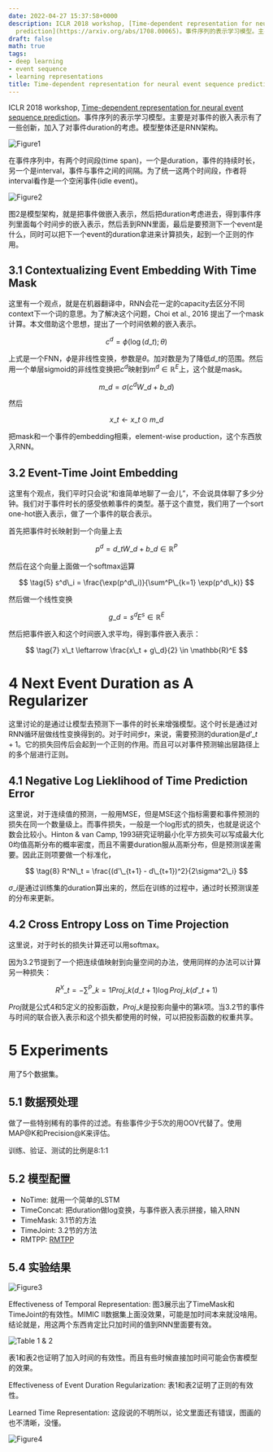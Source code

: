 ```yaml
---
date: 2022-04-27 15:37:58+0000
description: ICLR 2018 workshop, [Time-dependent representation for neural event sequence
  prediction](https://arxiv.org/abs/1708.00065)。事件序列的表示学习模型。主要是对事件的嵌入表示有了一些创新，加入了对事件duration的考虑。模型整体还是RNN架构。
draft: false
math: true
tags:
- deep learning
- event sequence
- learning representations
title: Time-dependent representation for neural event sequence prediction
---
```


ICLR 2018 workshop, [Time-dependent representation for neural event sequence prediction](https://arxiv.org/abs/1708.00065)。事件序列的表示学习模型。主要是对事件的嵌入表示有了一些创新，加入了对事件duration的考虑。模型整体还是RNN架构。

<!--more-->

![Figure1](/images/time-dependent-representation-for-neural-event-sequence-prediction/Fig1.jpg)

在事件序列中，有两个时间段(time span)，一个是duration，事件的持续时长，另一个是interval，事件与事件之间的间隔。为了统一这两个时间段，作者将interval看作是一个空闲事件(idle event)。

![Figure2](/images/time-dependent-representation-for-neural-event-sequence-prediction/Fig2.jpg)

图2是模型架构，就是把事件做嵌入表示，然后把duration考虑进去，得到事件序列里面每个时间步的嵌入表示，然后丢到RNN里面，最后是要预测下一个event是什么，同时可以把下一个event的duration拿进来计算损失，起到一个正则的作用。

## 3.1 Contextualizing Event Embedding With Time Mask

这里有一个观点，就是在机器翻译中，RNN会花一定的capacity去区分不同context下一个词的意思。为了解决这个问题，Choi et al., 2016 提出了一个mask计算。本文借助这个思想，提出了一个时间依赖的嵌入表示。

$$
\tag{1} c^d = \phi (\log(d\_t);\theta)
$$

上式是一个FNN，$\phi$是非线性变换，参数是$\theta$。加对数是为了降低$d\_t$的范围。然后用一个单层sigmoid的非线性变换把$c^d$映射到$m^d \in \mathbb{R}^E$上，这个就是mask。

$$
\tag{2} m\_d = \sigma(c^d W\_d + b\_d)
$$

然后

$$
\tag{3} x\_t \leftarrow x\_t \odot m\_d
$$

把mask和一个事件的embedding相乘，element-wise production，这个东西放入RNN。

## 3.2 Event-Time Joint Embedding

这里有个观点，我们平时只会说“和谁简单地聊了一会儿”，不会说具体聊了多少分钟。我们对于事件时长的感受依赖事件的类型。基于这个直觉，我们用了一个sort one-hot嵌入表示，做了一个事件的联合表示。

首先把事件时长映射到一个向量上去

$$
\tag{4} p^d = d\_t W\_d + b\_d \in \mathbb{R}^P
$$

然后在这个向量上面做一个softmax运算

$$
\tag{5} s^d\_i = \frac{\exp(p^d\_i)}{\sum^P\_{k=1} \exp(p^d\_k)}
$$

然后做一个线性变换

$$
\tag{6} g\_d = s^d E^s \in \mathbb{R}^E
$$

然后把事件嵌入和这个时间嵌入求平均，得到事件嵌入表示：

$$
\tag{7} x\_t \leftarrow \frac{x\_t + g\_d}{2} \in \mathbb{R}^E
$$


# 4 Next Event Duration as A Regularizer

这里讨论的是通过让模型去预测下一事件的时长来增强模型。这个时长是通过对RNN循环层做线性变换得到的。对于时间步$t$，来说，需要预测的duration是$d’\_{t+1}$。它的损失回传后会起到一个正则的作用。而且可以对事件预测输出层路径上的多个层进行正则。

## 4.1 Negative Log Lieklihood of Time Prediction Error

这里说，对于连续值的预测，一般用MSE，但是MSE这个指标需要和事件预测的损失在同一个数量级上。而事件损失，一般是一个log形式的损失，也就是说这个数会比较小。Hinton & van Camp, 1993研究证明最小化平方损失可以写成最大化0均值高斯分布的概率密度，而且不需要duration服从高斯分布，但是预测误差需要。因此正则项要做一个标准化，

$$
\tag{8} R^N\_t = \frac{(d'\_{t+1} - d\_{t+1})^2}{2\sigma^2\_i}
$$

$\sigma\_i$是通过训练集的duration算出来的，然后在训练的过程中，通过时长预测误差的分布来更新。

## 4.2 Cross Entropy Loss on Time Projection

这里说，对于时长的损失计算还可以用softmax。

因为3.2节提到了一个把连续值映射到向量空间的办法，使用同样的办法可以计算另一种损失：

$$
\tag{9} R^X\_t = - \sum^P\_{k=1} Proj\_k (d\_{t+1}) \log{Proj\_k (d'\_{t+1})}
$$

$Proj$就是公式4和5定义的投影函数，$Proj\_k$是投影向量中的第$k$项。当3.2节的事件与时间的联合嵌入表示和这个损失都使用的时候，可以把投影函数的权重共享。

# 5 Experiments

用了5个数据集。

## 5.1 数据预处理

做了一些特别稀有的事件的过滤。有些事件少于5次的用OOV代替了。使用MAP@K和Precision@K来评估。

训练、验证、测试的比例是8:1:1

## 5.2 模型配置

* NoTime: 就用一个简单的LSTM
* TimeConcat: 把duration做log变换，与事件嵌入表示拼接，输入RNN
* TimeMask: 3.1节的方法
* TimeJoint: 3.2节的方法
* RMTPP: [RMTPP](https://www.kdd.org/kdd2016/papers/files/rpp1081-duA.pdf)

## 5.4 实验结果

![Figure3](/images/time-dependent-representation-for-neural-event-sequence-prediction/Fig3.jpg)

Effectiveness of Temporal Representation: 图3展示出了TimeMask和TimeJoint的有效性。MIMIC II数据集上面没效果，可能是加时间本来就没啥用。结论就是，用这两个东西肯定比只加时间的值到RNN里面要有效。

![Table 1 & 2](/images/time-dependent-representation-for-neural-event-sequence-prediction/Table1_2.jpg)

表1和表2也证明了加入时间的有效性。而且有些时候直接加时间可能会伤害模型的效果。

Effectiveness of Event Duration Regularization: 表1和表2证明了正则的有效性。

Learned Time Representation: 这段说的不明所以，论文里面还有错误，图画的也不清晰，没懂。

![Figure4](/images/time-dependent-representation-for-neural-event-sequence-prediction/Fig4.jpg)